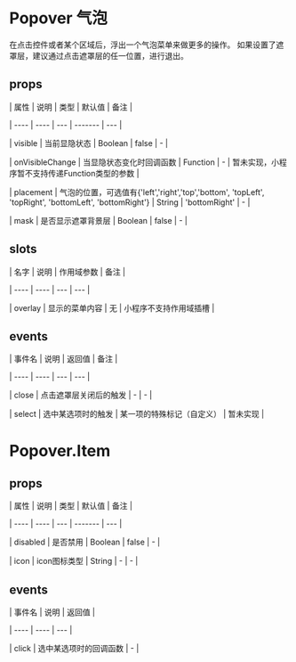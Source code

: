 # Popover 气泡

在点击控件或者某个区域后，浮出一个气泡菜单来做更多的操作。 如果设置了遮罩层，建议通过点击遮罩层的任一位置，进行退出。

## props

| 属性 | 说明 | 类型 | 默认值 | 备注 |

| ---- | ---- | --- | ------- | --- |

| visible | 当前显隐状态 | Boolean | false | - |

| onVisibleChange | 当显隐状态变化时回调函数 | Function | - | 暂未实现，小程序暂不支持传递Function类型的参数 |

| placement | 气泡的位置，可选值有{'left','right','top','bottom', 'topLeft', 'topRight', 'bottomLeft', 'bottomRight'} | String | 'bottomRight' | - |

| mask | 是否显示遮罩背景层 | Boolean | false | - |

## slots

| 名字 | 说明 | 作用域参数 | 备注 |

| ---- | ---- | --- | --- |

| overlay | 显示的菜单内容 | 无 | 小程序不支持作用域插槽 |

## events

| 事件名 | 说明 | 返回值 | 备注 |

| ---- | ---- | --- | --- |

| close | 点击遮罩层关闭后的触发 | - | - |

| select | 选中某选项时的触发 | 某一项的特殊标记（自定义） | 暂未实现 |

# Popover.Item

## props

| 属性 | 说明 | 类型 | 默认值 | 备注 |

| ---- | ---- | --- | ------- | --- |

| disabled | 是否禁用 | Boolean | false | - |

| icon | icon图标类型 | String | - | - |

## events

| 事件名 | 说明 | 返回值 |

| ---- | ---- | --- |

| click | 选中某选项时的回调函数 | - |